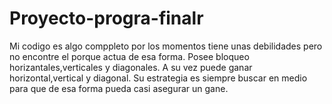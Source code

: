 # Proyecto-progra-finalr
Mi codigo es algo comppleto por los momentos tiene unas debilidades pero no encontre el porque actua de esa forma.
Posee bloqueo horizantales,verticales y diagonales.
A su vez puede ganar horizontal,vertical y diagonal.
Su estrategia es siempre buscar en medio para que de esa forma pueda casi asegurar un gane.